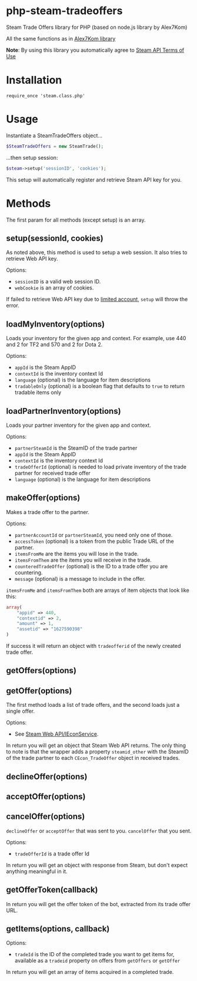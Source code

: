 # php-steam-tradeoffers
Steam Trade Offers library for PHP (based on node.js library by Alex7Kom)

All the same functions as in [Alex7Kom library](https://github.com/Alex7Kom/node-steam-tradeoffers)


__Note__: By using this library you automatically agree to [Steam API Terms of Use](https://steamcommunity.com/dev/apiterms)

# Installation

```
require_once 'steam.class.php'
```

# Usage
Instantiate a SteamTradeOffers object...

```php
$SteamTradeOffers = new SteamTrade();
```

...then setup session:

```php
$steam->setup('sessionID', 'cookies');
```

This setup will automatically register and retrieve Steam API key for you.

# Methods

The first param for all methods (except setup) is an array.

## setup(sessionId, cookies)

As noted above, this method is used to setup a web session. It also tries to retrieve Web API key.

Options:

* `sessionID` is a valid web session ID.
* `webCookie` is an array of cookies.

If failed to retrieve Web API key due to [limited account](https://support.steampowered.com/kb_article.php?ref=3330-IAGK-7663), `setup` will throw the error.

## loadMyInventory(options)

Loads your inventory for the given app and context. For example, use 440 and 2 for TF2 and 570 and 2 for Dota 2.

Options:

* `appId` is the Steam AppID
* `contextId` is the inventory context Id
* `language` (optional) is the language for item descriptions
* `tradableOnly` (optional) is a boolean flag that defaults to `true` to return tradable items only

## loadPartnerInventory(options)

Loads your partner inventory for the given app and context.

Options:

* `partnerSteamId` is the SteamID of the trade partner
* `appId` is the Steam AppID
* `contextId` is the inventory context Id
* `tradeOfferId` (optional) is needed to load private inventory of the trade partner for received trade offer
* `language` (optional) is the language for item descriptions

## makeOffer(options)

Makes a trade offer to the partner.

Options:

* `partnerAccountId` or `partnerSteamId`, you need only one of those.
* `accessToken` (optional) is a token from the public Trade URL of the partner.
* `itemsFromMe` are the items you will lose in the trade.
* `itemsFromThem` are the items you will receive in the trade.
* `counteredTradeOffer` (optional) is the ID to a trade offer you are countering.
* `message` (optional) is a message to include in the offer.

`itemsFromMe` and `itemsFromThem` both are arrays of item objects that look like this:

```php
array(
    "appid" => 440,
    "contextid" => 2,
    "amount" => 1,
    "assetid" => "1627590398"
)
```

If success it will return an object with `tradeofferid` of the newly created trade offer.

## getOffers(options)
## getOffer(options)

The first method loads a list of trade offers, and the second loads just a single offer.

Options:

* See [Steam Web API/IEconService](https://developer.valvesoftware.com/wiki/Steam_Web_API/IEconService).

 In return you will get an object that Steam Web API returns. The only thing to note is that the wrapper adds a property `steamid_other` with the SteamID of the trade partner to each `CEcon_TradeOffer` object in received trades.

## declineOffer(options)
## acceptOffer(options)
## cancelOffer(options)

`declineOffer` or `acceptOffer` that was sent to you. `cancelOffer` that you sent.

Options:

* `tradeOfferId` is a trade offer Id

In return you will get an object with response from Steam, but don't expect anything meaningful in it.

## getOfferToken(callback)

In return you will get the offer token of the bot, extracted from its trade offer URL.

## getItems(options, callback)

Options:

* `tradeId` is the ID of the completed trade you want to get items for, available as a `tradeid` property on offers from `getOffers` or `getOffer`

In return you will get an array of items acquired in a completed trade.
